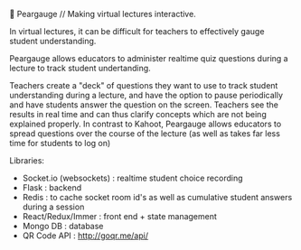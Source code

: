 🍐 Peargauge // Making virtual lectures interactive. 

In virtual lectures, it can be difficult for teachers to effectively gauge student understanding. 

Peargauge allows educators to administer realtime quiz questions during a lecture to track student undertanding. 

Teachers create a "deck" of questions they want to use to track student understanding during a lecture, and have the option to pause periodically and have students answer the question on the screen. Teachers see the results in real time and can thus clarify concepts which are not being explained properly. In contrast to Kahoot, Peargauge allows educators to spread questions over the course of the lecture (as well as takes far less time for students to log on) 

Libraries:
- Socket.io (websockets) : realtime student choice recording
- Flask : backend
- Redis : to cache socket room id's as well as cumulative student answers during a session
- React/Redux/Immer : front end + state management
- Mongo DB  : database
- QR Code API : http://goqr.me/api/
